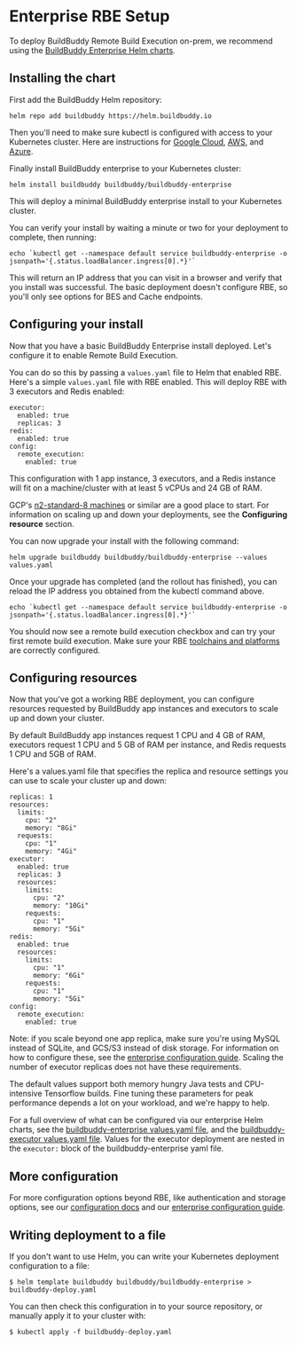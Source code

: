 <!--
{
  "name": "Enterprise RBE Setup",
  "category": "5f84be4816a467581a4ca066",
  "priority": 500
}
-->

# Enterprise RBE Setup

To deploy BuildBuddy Remote Build Execution on-prem, we recommend using the [BuildBuddy Enterprise Helm charts](https://github.com/buildbuddy-io/buildbuddy-helm/tree/master/charts/buildbuddy-enterprise).

## Installing the chart

First add the BuildBuddy Helm repository:
```
helm repo add buildbuddy https://helm.buildbuddy.io
```

Then you'll need to make sure kubectl is configured with access to your Kubernetes cluster. Here are instructions for [Google Cloud](https://cloud.google.com/kubernetes-engine/docs/how-to/cluster-access-for-kubectl), [AWS](https://docs.aws.amazon.com/eks/latest/userguide/create-kubeconfig.html), and [Azure](https://docs.microsoft.com/en-us/azure/aks/kubernetes-walkthrough#connect-to-the-cluster).

Finally install BuildBuddy enterprise to your Kubernetes cluster:
```
helm install buildbuddy buildbuddy/buildbuddy-enterprise
```

This will deploy a minimal BuildBuddy enterprise install to your Kubernetes cluster.

You can verify your install by waiting a minute or two for your deployment to complete, then running:
```
echo `kubectl get --namespace default service buildbuddy-enterprise -o jsonpath='{.status.loadBalancer.ingress[0].*}'`
```

This will return an IP address that you can visit in a browser and verify that you install was successful. The basic deployment doesn't configure RBE, so you'll only see options for BES and Cache endpoints.

## Configuring your install

Now that you have a basic BuildBuddy Enterprise install deployed. Let's configure it to enable Remote Build Execution.

You can do so this by passing a `values.yaml` file to Helm that enabled RBE. Here's a simple `values.yaml` file with RBE enabled. This will deploy RBE with 3 executors and Redis enabled:
```
executor:
  enabled: true
  replicas: 3
redis:
  enabled: true
config:
  remote_execution:
    enabled: true
```

This configuration with 1 app instance, 3 executors, and a Redis instance will fit on a machine/cluster with at least 5 vCPUs and 24 GB of RAM. 

GCP's [n2-standard-8 machines](https://cloud.google.com/compute/docs/machine-types#n2_standard_machine_types) or similar are a good place to start. For information on scaling up and down your deployments, see the **Configuring resource** section.

You can now upgrade your install with the following command:
```
helm upgrade buildbuddy buildbuddy/buildbuddy-enterprise --values values.yaml
```

Once your upgrade has completed (and the rollout has finished), you can reload the IP address you obtained from the kubectl command above. 
```
echo `kubectl get --namespace default service buildbuddy-enterprise -o jsonpath='{.status.loadBalancer.ingress[0].*}'`
```

You should now see a remote build execution checkbox and can try your first remote build execution. Make sure your RBE [toolchains and platforms](rbe-setup.md) are correctly configured.

## Configuring resources

Now that you've got a working RBE deployment, you can configure resources requested by BuildBuddy app instances and executors to scale up and down your cluster. 

By default BuildBuddy app instances request 1 CPU and 4 GB of RAM, executors request 1 CPU and 5 GB of RAM per instance, and Redis requests 1 CPU and 5GB of RAM.

Here's a values.yaml file that specifies the replica and resource settings you can use to scale your cluster up and down:
```
replicas: 1
resources:
  limits:
    cpu: "2"
    memory: "8Gi"
  requests:
    cpu: "1"
    memory: "4Gi"
executor:
  enabled: true
  replicas: 3
  resources:
    limits:
      cpu: "2"
      memory: "10Gi"
    requests:
      cpu: "1"
      memory: "5Gi"
redis:
  enabled: true
  resources:
    limits:
      cpu: "1"
      memory: "6Gi"
    requests:
      cpu: "1"
      memory: "5Gi"
config:
  remote_execution:
    enabled: true
```

Note: if you scale beyond one app replica, make sure you're using MySQL instead of SQLite, and GCS/S3 instead of disk storage. For information on how to configure these, see the [enterprise configuration guide](enterprise-config.md). Scaling the number of executor replicas does not have these requirements.

The default values support both memory hungry Java tests and CPU-intensive Tensorflow builds. Fine tuning these parameters for peak performance depends a lot on your workload, and we're happy to help.

For a full overview of what can be configured via our enterprise Helm charts, see the [buildbuddy-enterprise values.yaml file](https://github.com/buildbuddy-io/buildbuddy-helm/blob/master/charts/buildbuddy-enterprise/values.yaml), and the [buildbuddy-executor values.yaml file](https://github.com/buildbuddy-io/buildbuddy-helm/blob/master/charts/buildbuddy-executor/values.yaml). Values for the executor deployment are nested in the `executor:` block of the buildbuddy-enterprise yaml file.

## More configuration

For more configuration options beyond RBE, like authentication and storage options, see our [configuration docs](config.md) and our [enterprise configuration guide](enterprise-config.md).

## Writing deployment to a file

If you don't want to use Helm, you can write your Kubernetes deployment configuration to a file:

```
$ helm template buildbuddy buildbuddy/buildbuddy-enterprise > buildbuddy-deploy.yaml
```

You can then check this configuration in to your source repository, or manually apply it to your cluster with:

```
$ kubectl apply -f buildbuddy-deploy.yaml
```